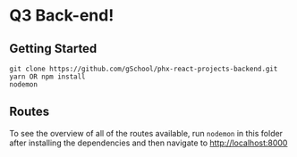 # Q3 Back-end!

## Getting Started
```
git clone https://github.com/gSchool/phx-react-projects-backend.git
yarn OR npm install
nodemon
```

## Routes
To see the overview of all of the routes available, run `nodemon` in this folder after installing the dependencies and then navigate to [http://localhost:8000](http://localhost:8000)
